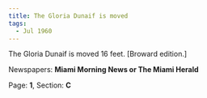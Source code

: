 ```yaml
---  
title: The Gloria Dunaif is moved  
tags:  
  - Jul 1960  
---  
```

  
The Gloria Dunaif is moved 16 feet. [Broward edition.]  
  
Newspapers: **Miami Morning News or The Miami Herald**  
  
Page: **1**, Section: **C** 
